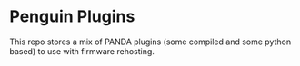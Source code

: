 Penguin Plugins
====

This repo stores a mix of PANDA plugins (some compiled and some python based) to use with firmware rehosting.
